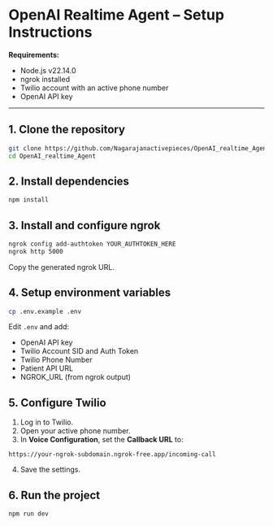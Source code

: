 # OpenAI Realtime Agent – Setup Instructions

**Requirements:**
- Node.js v22.14.0
- ngrok installed
- Twilio account with an active phone number
- OpenAI API key

---

## 1. Clone the repository
```bash
git clone https://github.com/Nagarajanactivepieces/OpenAI_realtime_Agent
cd OpenAI_realtime_Agent
```

## 2. Install dependencies
```bash
npm install
```

## 3. Install and configure ngrok
```bash
ngrok config add-authtoken YOUR_AUTHTOKEN_HERE
ngrok http 5000
```
Copy the generated ngrok URL.

## 4. Setup environment variables
```bash
cp .env.example .env
```
Edit `.env` and add:
- OpenAI API key
- Twilio Account SID and Auth Token
- Twilio Phone Number
- Patient API URL
- NGROK_URL (from ngrok output)

## 5. Configure Twilio
1. Log in to Twilio.
2. Open your active phone number.
3. In **Voice Configuration**, set the **Callback URL** to:
```
https://your-ngrok-subdomain.ngrok-free.app/incoming-call
```
4. Save the settings.

## 6. Run the project
```bash
npm run dev
```
